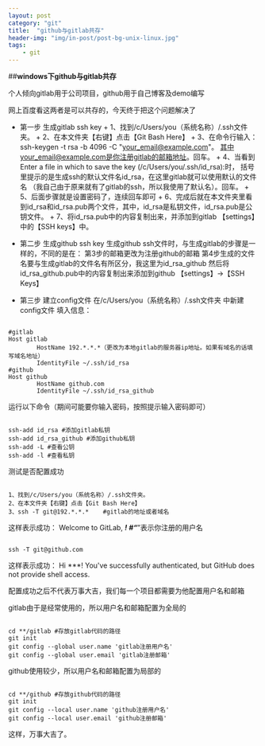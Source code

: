 ```yaml
---
layout: post
category: "git"
title:  "github与gitlab共存"
header-img: "img/in-post/post-bg-unix-linux.jpg"
tags:
    - git
---
```


##****windows下github与gitlab共存****

个人倾向gitlab用于公司项目，github用于自己博客及demo编写

网上百度看这两者是可以共存的，今天终于把这个问题解决了

+ 第一步 生成gitlab ssh key
       + 1、找到/c/Users/you（系统名称）/.ssh文件夹。
       + 2、在本文件夹【右键】点击【Git Bash Here】
       + 3、在命令行输入：ssh-keygen -t rsa -b 4096 -C "your_email@example.com"。
         其中your_email@example.com是你注册gitlab的邮箱地址。回车。
       + 4、当看到Enter a file in which to save the key (/c/Users/you/.ssh/id_rsa):时，
          括号里提示的是生成ssh的默认文件名id_rsa，在这里gitlab就可以使用默认的文件名
         （我自己由于原来就有了gitlab的ssh，所以我使用了默认名）。回车。
       + 5、后面步骤就是设置密码了，连续回车即可
       + 6、完成后就在本文件夹里看到id_rsa和id_rsa.pub两个文件，其中，id_rsa是私钥文件，id_rsa.pub是公钥文件。
       + 7、将id_rsa.pub中的内容复制出来，并添加到gitlab 【settings】中的【SSH keys】中。

+ 第二步 生成github ssh key
    生成github ssh文件时，与生成gitlab的步骤是一样的，不同的是在：
      第3步的邮箱更改为注册github的邮箱
      第4步生成的文件名要与生成gitlab的文件名有所区分，我这里为id_rsa_github
      然后将id_rsa_github.pub中的内容复制出来添加到github 【settings】->【SSH Keys】

+ 第三步 建立config文件
    在/c/Users/you（系统名称）/.ssh文件夹 中新建config文件
    填入信息：
<pre><code>
#gitlab
Host gitlab
        HostName 192.*.*.*（更改为本地gitlab的服务器ip地址。如果有域名的话填写域名地址）
        IdentityFile ~/.ssh/id_rsa
#github
Host github
        HostName github.com
        IdentityFile ~/.ssh/id_rsa_github
</code></pre>

运行以下命令（期间可能要你输入密码，按照提示输入密码即可）
<pre><code>
ssh-add id_rsa #添加gitlab私钥
ssh-add id_rsa_github #添加github私钥
ssh-add -L #查看公钥
ssh-add -l #查看私钥
</code></pre>

测试是否配置成功
<pre><code>
1、找到/c/Users/you（系统名称）/.ssh文件夹。
2、在本文件夹【右键】点击【Git Bash Here】
3、ssh -T git@192.*.*.*    #gitlab的地址或者域名
</code></pre>
这样表示成功：
Welcome to GitLab, ***! #“***”表示你注册的用户名
<pre><code>
ssh -T git@github.com
</code></pre>
这样表示成功：
Hi ***! You've successfully authenticated, but GitHub does not provide shell access.

配置成功之后不代表万事大吉，我们每一个项目都需要为他配置用户名和邮箱

gitlab由于是经常使用的，所以用户名和邮箱配置为全局的
<pre><code>
cd **/gitlab #存放gitlab代码的路径
git init
git config --global user.name 'gitlab注册用户名'
git config --global user.email 'gitlab注册邮箱'
</code></pre>
github使用较少，所以用户名和邮箱配置为局部的
<pre><code>
cd **/github #存放github代码的路径
git init
git config --local user.name 'github注册用户名'
git config --local user.email 'github注册邮箱'
</code></pre>
这样，万事大吉了。









